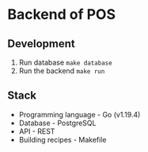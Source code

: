 # Backend of POS

## Development

1. Run database `make database`
1. Run the backend `make run`

## Stack

- Programming language - Go (v1.19.4)
- Database - PostgreSQL
- API - REST
- Building recipes - Makefile
